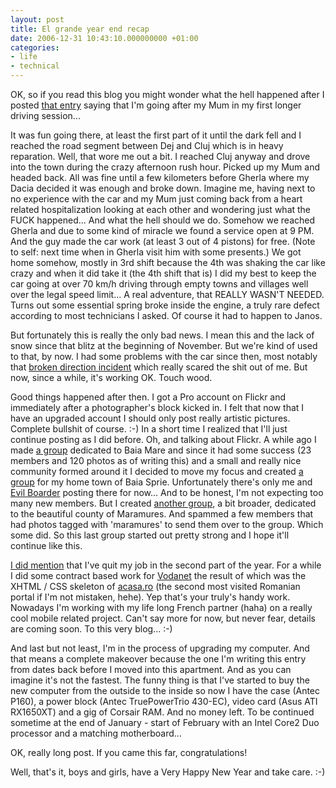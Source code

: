```yaml
---
layout: post
title: El grande year end recap
date: 2006-12-31 10:43:10.000000000 +01:00
categories:
- life
- technical
---
```

OK, so if you read this blog you might wonder what the hell happened after I posted <a href="http://www.rusiczki.net/2006/11/23/hospitals-and-surprise-travels/">that entry</a> saying that I'm going after my Mum in my first longer driving session...

It was fun going there, at least the first part of it until the dark fell and I reached the road segment between Dej and Cluj which is in heavy reparation. Well, that wore me out a bit. I reached Cluj anyway and drove into the town during the crazy afternoon rush hour. Picked up my Mum and headed back. All was fine until a few kilometers before Gherla where my Dacia decided it was enough and broke down. Imagine me, having next to no experience with the car and my Mum just coming back from a heart related hospitalization looking at each other and wondering just what the FUCK happened... And what the hell should we do. Somehow we reached Gherla and due to some kind of miracle we found a service open at 9 PM. And the guy made the car work (at least 3 out of 4 pistons) for free. (Note to self: next time when in Gherla visit him with some presents.) We got home somehow, mostly in 3rd shift because the 4th was shaking the car like crazy and when it did take it (the 4th shift that is) I did my best to keep the car going at over 70 km/h driving through empty towns and villages well over the legal speed limit... A real adventure, that REALLY WASN'T NEEDED. Turns out some essential spring broke inside the engine, a truly rare defect according to most technicians I asked. Of course it had to happen to Janos.

But fortunately this is really the only bad news. I mean this and the lack of snow since that blitz at the beginning of November. But we're kind of used to that, by now. I had some problems with the car since then, most notably that <a href="http://www.flickr.com/photos/janos/326253146/">broken direction incident</a> which really scared the shit out of me. But now, since a while, it's working OK. Touch wood.

Good things happened after then. I got a Pro account on Flickr and immediately after a photographer's block kicked in. I felt that now that I have an upgraded account I should only post really artistic pictures. Complete bullshit of course. :-) In a short time I realized that I'll just continue posting as I did before. Oh, and talking about Flickr. A while ago I made <a href="http://www.flickr.com/groups/baia-mare/">a group</a> dedicated to Baia Mare and since it had some success (23 members and 120 photos as of writing this) and a small and really nice community formed around it I decided to move my focus and created <a href="http://www.flickr.com/groups/baia-sprie/">a group</a> for my home town of Baia Sprie. Unfortunately there's only me and <a href="http://astateofmind.pluto.ro/">Evil Boarder</a> posting there for now... And to be honest, I'm not expecting too many new members. But I created <a href="http://www.flickr.com/groups/maramures/">another group</a>, a bit broader, dedicated to the beautiful county of Maramures. And spammed a few members that had photos tagged with 'maramures' to send them over to the group. Which some did. So this last group started out pretty strong and I hope it'll continue like this.

<a href="http://www.rusiczki.net/2006/09/15/the-last-day/">I did mention</a> that I've quit my job in the second part of the year. For a while I did some contract based work for <a href="http://www.vodanet.ro">Vodanet</a> the result of which was the XHTML / CSS skeleton of <a href="http://www.acasa.ro">acasa.ro</a> (the second most visited Romanian portal if I'm not mistaken, hehe). Yep that's your truly's handy work. Nowadays I'm working with my life long French partner (haha) on a really cool mobile related project. Can't say more for now, but never fear, details are coming soon. To this very blog... :-)

And last but not least, I'm in the process of upgrading my computer. And that means a complete makeover because the one I'm writing this entry from dates back before I moved into this apartment. And as you can imagine it's not the fastest. The funny thing is that I've started to buy the new computer from the outside to the inside so now I have the case (Antec P160), a power block (Antec TruePowerTrio 430-EC), video card (Asus ATI RX1650XT) and a gig of Corsair RAM. And no money left. To be continued sometime at the end of January - start of February with an Intel Core2 Duo processor and a matching motherboard...

OK, really long post. If you came this far, congratulations!

Well, that's it, boys and girls, have a Very Happy New Year and take care. :-)
